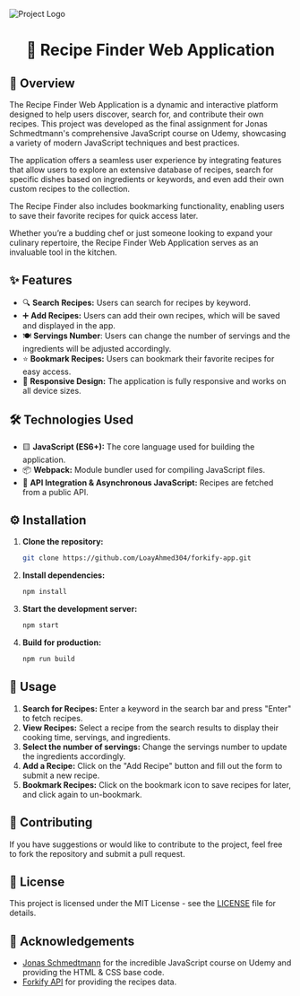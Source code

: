 ![Project Logo](https://forkify-v2.netlify.app/logo.09084f39.png)

<h1 align="center">🍲 Recipe Finder Web Application</h1>

## 📝 Overview

The Recipe Finder Web Application is a dynamic and interactive platform designed to help users discover, search for, and contribute their own recipes. This project was developed as the final assignment for Jonas Schmedtmann's comprehensive JavaScript course on Udemy, showcasing a variety of modern JavaScript techniques and best practices.

The application offers a seamless user experience by integrating features that allow users to explore an extensive database of recipes, search for specific dishes based on ingredients or keywords, and even add their own custom recipes to the collection.

The Recipe Finder also includes bookmarking functionality, enabling users to save their favorite recipes for quick access later. 

Whether you’re a budding chef or just someone looking to expand your culinary repertoire, the Recipe Finder Web Application serves as an invaluable tool in the kitchen.

## ✨ Features

- 🔍 **Search Recipes:** Users can search for recipes by keyword.
- ➕ **Add Recipes:** Users can add their own recipes, which will be saved and displayed in the app.
- 🍽️ **Servings Number**: Users can change the number of servings and the ingredients will be adjusted accordingly.
- ⭐ **Bookmark Recipes:** Users can bookmark their favorite recipes for easy access.
- 📱 **Responsive Design:** The application is fully responsive and works on all device sizes.

## 🛠️ Technologies Used

- 🟨 **JavaScript (ES6+):** The core language used for building the application.
- 📦 **Webpack:** Module bundler used for compiling JavaScript files.
- 🍴 **API Integration & Asynchronous JavaScript:** Recipes are fetched from a public API.

## ⚙️ Installation

1. **Clone the repository:**

    ```bash
    git clone https://github.com/LoayAhmed304/forkify-app.git
    ```

2. **Install dependencies:**

    ```bash
    npm install
    ```

3. **Start the development server:**

    ```bash
    npm start
    ```

4. **Build for production:**

    ```bash
    npm run build
    ```

## 🚀 Usage

1. **Search for Recipes:** Enter a keyword in the search bar and press "Enter" to fetch recipes.
2. **View Recipes:** Select a recipe from the search results to display their cooking time, servings, and ingredients.
3. **Select the number of servings:** Change the servings number to update the ingredients accordingly.
5. **Add a Recipe:** Click on the "Add Recipe" button and fill out the form to submit a new recipe.
6. **Bookmark Recipes:** Click on the bookmark icon to save recipes for later, and click again to un-bookmark.

## 🤝 Contributing
If you have suggestions or would like to contribute to the project, feel free to fork the repository and submit a pull request.

## 📄 License
This project is licensed under the MIT License - see the [LICENSE](License) file for details.

## 🙏 Acknowledgements
- [Jonas Schmedtmann](https://x.com/jonasschmedtman) for the incredible JavaScript course on Udemy and providing the HTML & CSS base code.
- [Forkify API](https://forkify-api.herokuapp.com/v2) for providing the recipes data.
